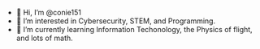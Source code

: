 - 👋 Hi, I’m @conie151
- 👀 I’m interested in Cybersecurity, STEM, and Programming.
- 🌱 I’m currently learning Information Techonology, the Physics of flight, and lots of math.

<!---
conie151/conie151 is a ✨ special ✨ repository because its `README.md` (this file) appears on your GitHub profile.
You can click the Preview link to take a look at your changes.
--->
